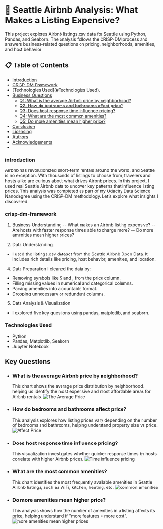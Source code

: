 # 🏡 Seattle Airbnb Analysis: What Makes a Listing Expensive?
This project explores Airbnb listings.csv data for Seattle using Python, Pandas, and Seaborn. The analysis follows the CRISP-DM process and answers business-related questions on pricing, neighborhoods, amenities, and host behavior

## 📋 Table of Contents
- [Introduction](#introduction)
- [CRISP-DM Framework](#crisp-dm-framework)
- [Technologies Used](#Technologies Used).
- [Business Questions](#business-questions)
  - [Q1: What is the average Airbnb price by neighborhood?](#q1-what-is-the-average-airbnb-price-by-neighborhood)
  - [Q2: How do bedrooms and bathrooms affect price?](#q2-how-do-bedrooms-and-bathrooms-affect-price)
  - [Q3: Does host response time influence pricing?](#q3-does-host-response-time-influence-pricing)
  - [Q4: What are the most common amenities?](#q4-what-are-the-most-common-amenities)
  - [Q5: Do more amenities mean higher price?](#q5-do-more-amenities-mean-higher-price)
- [Conclusion](#conclusion)
- [Licensing](#licensing)
- [Authors](#authors)
- [Acknowledgements](#acknowledgements)
- 
### introduction
Airbnb has revolutionized short-term rentals around the world, and Seattle is no exception. With thousands of listings to choose from, travelers and hosts alike are curious about what drives Airbnb prices. In this project, I used real Seattle Airbnb data to uncover key patterns that influence listing prices.
This analysis was completed as part of my Udacity Data Science Nanodegree using the CRISP-DM methodology. Let’s explore what insights I discovered.

### crisp-dm-framework
1. Business Understanding
-- What makes an Airbnb listing expensive?
-- Are hosts with faster response times able to charge more?
-- Do more amenities mean higher prices?

2. Data Understanding
- I used the listings.csv dataset from the Seattle Airbnb Open Data. It includes rich details like pricing, host behavior, amenities, and location.

4. Data Preparation
 I cleaned the data by:
- Removing symbols like $ and , from the price column.
- Filling missing values in numerical and categorical columns.
- Parsing amenities into a countable format.
- Dropping unnecessary or redundant columns.

5. Data Analysis & Visualization
- I explored five key questions using pandas, matplotlib, and seaborn.

### Technologies Used
- Python
- Pandas, Matplotlib, Seaborn
- Jupyter Notebook

## Key Questions
- ### What is the average Airbnb price by neighborhood?
  This chart shows the average price distribution by neighborhood, helping us identify the most expensive and most affordable areas for Airbnb rentals.
  ![The Average Price](Image/Question-1.png)
- ### How do bedrooms and bathrooms affect price?
  This analysis explores how listing prices vary depending on the number of bedrooms and bathrooms, helping understand property size vs price.
  ![Affect Price](Image/Question-2.jfif)
- ### Does host response time influence pricing?
  This visualization investigates whether quicker response times by hosts correlate with higher Airbnb prices.
  ![Time influence pricing](Image/Question-3.jfif)
- ### What are the most common amenities?
  This chart identifies the most frequently available amenities in Seattle Airbnb listings, such as WiFi, kitchen, heating, etc.
  ![common amenities](Image/Question-4.jfif)
- ### Do more amenities mean higher price?
  This analysis shows how the number of amenities in a listing affects its price, helping understand if "more features = more cost".
 ![more amenities mean higher prices](Image/Question-5.jfif)



